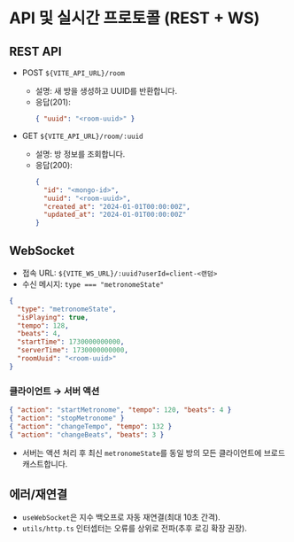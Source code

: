 # API 및 실시간 프로토콜 (REST + WS)

## REST API

- POST `${VITE_API_URL}/room`
  - 설명: 새 방을 생성하고 UUID를 반환합니다.
  - 응답(201):
    ```json
    { "uuid": "<room-uuid>" }
    ```

- GET `${VITE_API_URL}/room/:uuid`
  - 설명: 방 정보를 조회합니다.
  - 응답(200):
    ```json
    {
      "id": "<mongo-id>",
      "uuid": "<room-uuid>",
      "created_at": "2024-01-01T00:00:00Z",
      "updated_at": "2024-01-01T00:00:00Z"
    }
    ```

## WebSocket

- 접속 URL: `${VITE_WS_URL}/:uuid?userId=client-<랜덤>`
- 수신 메시지: `type === "metronomeState"`

```json
{
  "type": "metronomeState",
  "isPlaying": true,
  "tempo": 128,
  "beats": 4,
  "startTime": 1730000000000,
  "serverTime": 1730000000000,
  "roomUuid": "<room-uuid>"
}
```

### 클라이언트 → 서버 액션
```json
{ "action": "startMetronome", "tempo": 120, "beats": 4 }
{ "action": "stopMetronome" }
{ "action": "changeTempo", "tempo": 132 }
{ "action": "changeBeats", "beats": 3 }
```

- 서버는 액션 처리 후 최신 `metronomeState`를 동일 방의 모든 클라이언트에 브로드캐스트합니다.

## 에러/재연결
- `useWebSocket`은 지수 백오프로 자동 재연결(최대 10초 간격).
- `utils/http.ts` 인터셉터는 오류를 상위로 전파(추후 로깅 확장 권장).


